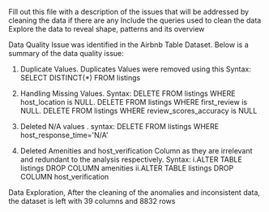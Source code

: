 Fill out this file with a description of the issues that will be addressed by cleaning the data if there are any
Include the queries used to clean the data
Explore the data to reveal shape, patterns and its overview 

Data Quality Issue was identified in the Airbnb Table Dataset. Below is a summary of the data quality issue:

1. Duplicate Values. Duplicates Values were removed using this Syntax:
 SELECT DISTINCT(*) FROM listings

2. Handling Missing Values. Syntax:
DELETE FROM listings WHERE host_location is NULL.
DELETE FROM listings WHERE first_review is NULL.
DELETE FROM listings WHERE review_scores_accuracy is NULL

4. Deleted N/A values . syntax:
DELETE FROM listings
WHERE host_response_time='N/A'


5. Deleted Amenities and host_verification Column as they are irrelevant and redundant to the analysis respectively. Syntax:
i.ALTER TABLE listings
DROP COLUMN amenities
ii.ALTER TABLE listings
DROP COLUMN host_verification

Data Exploration,
After the cleaning of the anomalies and inconsistent data, the dataset is left with 39 columns and 8832 rows


			


